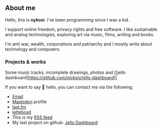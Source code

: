 
## About me

Hello, this is **nykosi**. I've been programming since I was a kid. 

I support online freedom, privacy rights and free software. I like sustainable and analog technologies, exploring art via music, films, writing and books.

I'm anti war, wealth, corporations and patriarchy and I mostly write about technology and computers.


### Projects & works
Some music tracks, incomplete drawings, photos and [[jello dashboard|https://github.com/nicksiv/jello-dashboard]]

If you want to say 👋 hello, you can contact me via the following:

- [Email](mailto:nicksiv@disroot.org)
- [Mastodon](https://octodon.social/@nicksiv) profile
- [last.fm](https://www.last.fm/user/nicksiv)
- [letteboxd](https://letterboxd.com/nykosi/)
- This is my [RSS feed](https://indict.us/index.xml)
- My last project on github: [Jello Dashboard](https://github.com/nicksiv/jello-dashboard)
